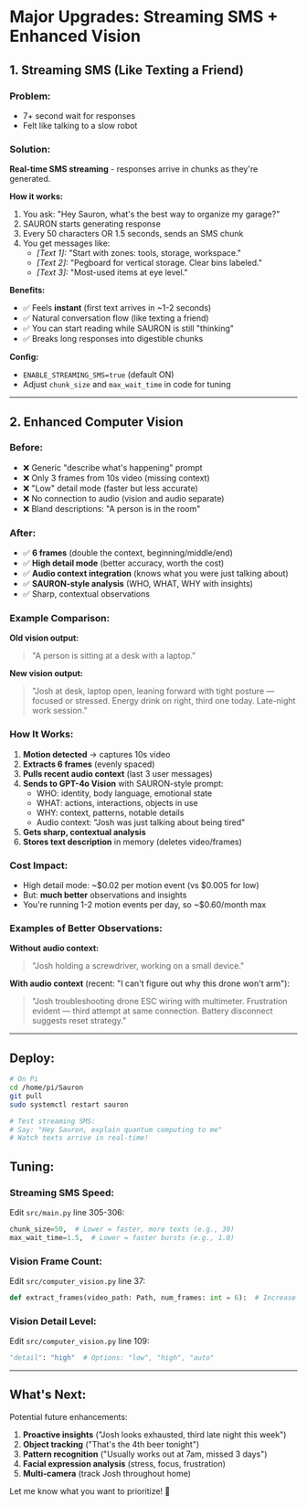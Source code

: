 # Major Upgrades: Streaming SMS + Enhanced Vision

## 1. Streaming SMS (Like Texting a Friend)

### Problem:
- 7+ second wait for responses
- Felt like talking to a slow robot

### Solution:
**Real-time SMS streaming** - responses arrive in chunks as they're generated.

**How it works:**
1. You ask: "Hey Sauron, what's the best way to organize my garage?"
2. SAURON starts generating response
3. Every 50 characters OR 1.5 seconds, sends an SMS chunk
4. You get messages like:
   - *[Text 1]:* "Start with zones: tools, storage, workspace."
   - *[Text 2]:* "Pegboard for vertical storage. Clear bins labeled."
   - *[Text 3]:* "Most-used items at eye level."

**Benefits:**
- ✅ Feels **instant** (first text arrives in ~1-2 seconds)
- ✅ Natural conversation flow (like texting a friend)
- ✅ You can start reading while SAURON is still "thinking"
- ✅ Breaks long responses into digestible chunks

**Config:**
- `ENABLE_STREAMING_SMS=true` (default ON)
- Adjust `chunk_size` and `max_wait_time` in code for tuning

---

## 2. Enhanced Computer Vision

### Before:
- ❌ Generic "describe what's happening" prompt
- ❌ Only 3 frames from 10s video (missing context)
- ❌ "Low" detail mode (faster but less accurate)
- ❌ No connection to audio (vision and audio separate)
- ❌ Bland descriptions: "A person is in the room"

### After:
- ✅ **6 frames** (double the context, beginning/middle/end)
- ✅ **High detail mode** (better accuracy, worth the cost)
- ✅ **Audio context integration** (knows what you were just talking about)
- ✅ **SAURON-style analysis** (WHO, WHAT, WHY with insights)
- ✅ Sharp, contextual observations

### Example Comparison:

**Old vision output:**
> "A person is sitting at a desk with a laptop."

**New vision output:**
> "Josh at desk, laptop open, leaning forward with tight posture — focused or stressed. Energy drink on right, third one today. Late-night work session."

### How It Works:

1. **Motion detected** → captures 10s video
2. **Extracts 6 frames** (evenly spaced)
3. **Pulls recent audio context** (last 3 user messages)
4. **Sends to GPT-4o Vision** with SAURON-style prompt:
   - WHO: identity, body language, emotional state
   - WHAT: actions, interactions, objects in use
   - WHY: context, patterns, notable details
   - Audio context: "Josh was just talking about being tired"
5. **Gets sharp, contextual analysis**
6. **Stores text description** in memory (deletes video/frames)

### Cost Impact:
- High detail mode: ~$0.02 per motion event (vs $0.005 for low)
- But: **much better** observations and insights
- You're running 1-2 motion events per day, so ~$0.60/month max

### Examples of Better Observations:

**Without audio context:**
> "Josh holding a screwdriver, working on a small device."

**With audio context** (recent: "I can't figure out why this drone won't arm"):
> "Josh troubleshooting drone ESC wiring with multimeter. Frustration evident — third attempt at same connection. Battery disconnect suggests reset strategy."

---

## Deploy:

```bash
# On Pi
cd /home/pi/Sauron
git pull
sudo systemctl restart sauron

# Test streaming SMS:
# Say: "Hey Sauron, explain quantum computing to me"
# Watch texts arrive in real-time!
```

## Tuning:

### Streaming SMS Speed:
Edit `src/main.py` line 305-306:
```python
chunk_size=50,  # Lower = faster, more texts (e.g., 30)
max_wait_time=1.5,  # Lower = faster bursts (e.g., 1.0)
```

### Vision Frame Count:
Edit `src/computer_vision.py` line 37:
```python
def extract_frames(video_path: Path, num_frames: int = 6):  # Increase to 8-10 for more context
```

### Vision Detail Level:
Edit `src/computer_vision.py` line 109:
```python
"detail": "high"  # Options: "low", "high", "auto"
```

---

## What's Next:

Potential future enhancements:
1. **Proactive insights** ("Josh looks exhausted, third late night this week")
2. **Object tracking** ("That's the 4th beer tonight")
3. **Pattern recognition** ("Usually works out at 7am, missed 3 days")
4. **Facial expression analysis** (stress, focus, frustration)
5. **Multi-camera** (track Josh throughout home)

Let me know what you want to prioritize! 🎯


